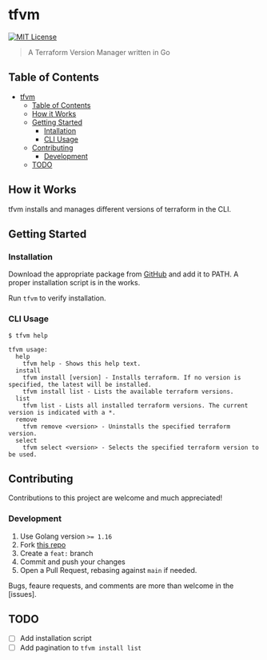 # tfvm

[![MIT License](https://img.shields.io/badge/license-MIT-blue.svg?style=flat-square)](https://github.com/ethanhassett/tfvm/blob/main/LICENSE)

> A Terraform Version Manager written in Go

## Table of Contents

- [tfvm](#tfvm)
  - [Table of Contents](#table-of-contents)
  - [How it Works](#how-it-works)
  - [Getting Started](#getting-started)
    - [Intallation](#installation)
    - [CLI Usage](#cli-usage)
  - [Contributing](#contributing)
    - [Development](#development)
  - [TODO](#todo)


## How it Works

tfvm installs and manages different versions of terraform in the CLI.

## Getting Started
### Installation

Download the appropriate package from [GitHub](https://github.com/ethanhassett/tfvm/releases) and add it to PATH. A proper installation script is in the works.

Run `tfvm` to verify installation.

### CLI Usage

```
$ tfvm help

tfvm usage:
  help
    tfvm help - Shows this help text.
  install
    tfvm install [version] - Installs terraform. If no version is specified, the latest will be installed.
    tfvm install list - Lists the available terraform versions.
  list
    tfvm list - Lists all installed terraform versions. The current version is indicated with a *.
  remove
    tfvm remove <version> - Uninstalls the specified terraform version.
  select
    tfvm select <version> - Selects the specified terraform version to be used.
```

## Contributing

Contributions to this project are welcome and much appreciated!

### Development

1. Use Golang version `>= 1.16`
2. Fork [this repo](https://github.com/ethanhassett/tfvm)
3. Create a `feat:` branch
4. Commit and push your changes
5. Open a Pull Request, rebasing against `main` if needed.

Bugs, feaure requests, and comments are more than welcome in the [issues].

## TODO

- [ ] Add installation script
- [ ] Add pagination to `tfvm install list`